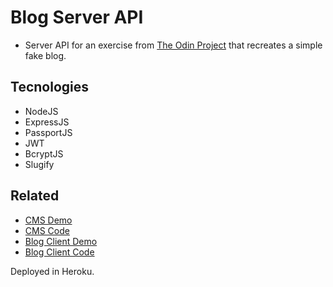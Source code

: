 # Blog Server API

- Server API for an exercise from [The Odin Project](https://www.theodinproject.com/) that recreates a simple fake blog.

## Tecnologies

- NodeJS
- ExpressJS
- PassportJS
- JWT
- BcryptJS
- Slugify

## Related

- [CMS Demo]()
- [CMS Code](https://github.com/joan-kii/blog-cms)
- [Blog Client Demo]()
- [Blog Client Code](https://github.com/joan-kii/blog-client)

Deployed in Heroku.

